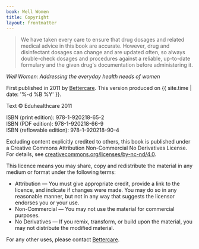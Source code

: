 ```yaml
---
book: Well Women
title: Copyright
layout: frontmatter
---
```


> We have taken every care to ensure that drug dosages and related medical advice in this book are accurate. However, drug and disinfectant dosages can change and are updated often, so always double-check dosages and procedures against a reliable, up-to-date formulary and the given drug's documentation before administering it.

*Well Women: Addressing the everyday health needs of women*

First published in 2011 by [Bettercare](http://bettercare.co.za). This version produced on {{ site.time | date: '%-d %B %Y' }}.

Text © Eduhealthcare 2011

ISBN (print edition): 978-1-920218-65-2  
ISBN (PDF edition): 978-1-920218-66-9  
ISBN (reflowable edition): 978-1-920218-90-4

Excluding content explicitly credited to others, this book is published under a Creative Commons Attribution Non-Commercial No Derivatives License. For details, see [creativecommons.org/licenses/by-nc-nd/4.0](http://creativecommons.org/licenses/by-nc-nd/4.0/).

This licence means you may share, copy and redistribute the material in any medium or format under the following terms:

* Attribution — You must give appropriate credit, provide a link to the licence, and indicate if changes were made. You may do so in any reasonable manner, but not in any way that suggests the licensor endorses you or your use.
* Non-Commercial — You may not use the material for commercial purposes.
* No Derivatives — If you remix, transform, or build upon the material, you may not distribute the modified material.

For any other uses, please contact [Bettercare](http://bettercare.co.za).
